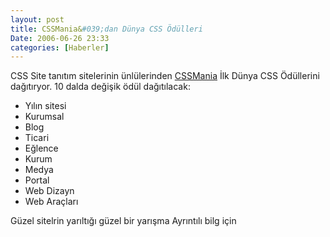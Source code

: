 ```yaml
---
layout: post
title: CSSMania&#039;dan Dünya CSS Ödülleri
Date: 2006-06-26 23:33
categories: [Haberler]
---
```


CSS Site tanıtım sitelerinin ünlülerinden [CSSMania][] İlk Dünya CSS
Ödüllerini dağıtıryor. 10 dalda değişik ödül dağıtılacak:

-   Yılın sitesi
-   Kurumsal
-   Blog
-   Ticari
-   Eğlence
-   Kurum
-   Medya
-   Portal
-   Web Dizayn
-   Web Araçları

Güzel sitelrin yarıltığı güzel bir yarışma Ayrıntılı bilg için


  [CSSMania]: http://cssmania.com/
